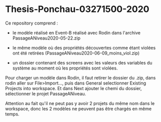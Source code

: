 # Thesis-Ponchau-03271500-2020

Ce repository comprend :

* le modèle réalisé en Event-B réalisé avec Rodin dans l'archive PassageANiveau2020-05-22.zip

* le même modèle où des propriétés découvertes comme étant violées ont été retirées (PassageANiveau2020-06-09_moins_viol.zip)

* un dossier contenant des screens avec les valeurs des variables du système au moment où les propriétés sont violées.

Pour charger un modèle dans Rodin, il faut retirer le dossier du .zip, dans rodin aller sur File>Import..., puis dans General selectionner Existing Projects into workspace.
Et dans Next ajouter le chemi du dossier, sélectionner le projet PassageANiveau.

Attention au fait qu'il ne peut pas y avoir 2 projets du même nom dans le workspace, donc les 2 modèles ne peuvent pas être chargés en même temps.
